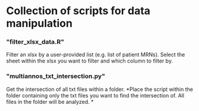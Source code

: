 # Collection of scripts for data manipulation

### "filter_xlsx_data.R"

Filter an xlsx by a user-provided list (e.g. list of patient MRNs). Select the sheet within the xlsx you want to filter and which column to filter by.

### "multiannos_txt_intersection.py"

Get the intersection of all txt files within a folder. *Place the script within the folder containing only the txt files you want to find the intersection of. All files in the folder will be analyzed. *

